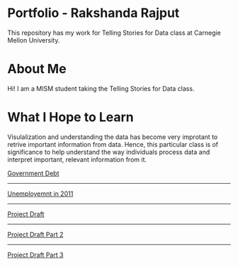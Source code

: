 # Portfolio - Rakshanda Rajput
This repository has my work for Telling Stories for Data class at Carnegie Mellon University.

# About Me
Hi! I am a MISM student taking the Telling Stories for Data class.

# What I Hope to Learn
Visulalization and understanding the data has become very improtant to retrive important information from data. Hence, this particular class is of significance to help understand the way individuals process data and interpret important, relevant information from it.


<a href="https://rakshandar.github.io/rrajput-portfolio/government-debt.html" title="Government Debt">Government Debt</a>


---


<a href="https://rakshandar.github.io/rrajput-portfolio/unemployment.html" title="Unemployemnt in 2011">Unemployemnt in 2011</a>


---


<a href="https://rakshandar.github.io/rrajput-portfolio/projectdraft" title="Project Draft">Project Draft</a>


---


<a href="https://rakshandar.github.io/rrajput-portfolio/projectdraft-2" title="Project Draft Part 2">Project Draft Part 2</a>



---


<a href="https://rakshandar.github.io/rrajput-portfolio/projectdraft-3" title="Project Draft Part 3">Project Draft Part 3</a>
